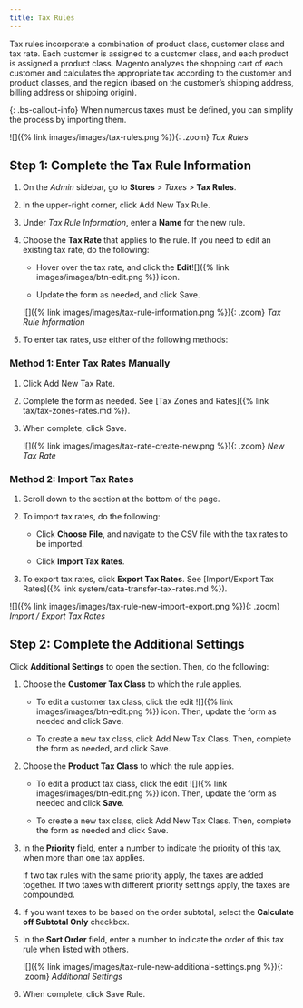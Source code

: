 ```yaml
---
title: Tax Rules
---
```


Tax rules incorporate a combination of product class, customer class and tax rate. Each customer is assigned to a customer class, and each product is assigned a product class. Magento analyzes the shopping cart of each customer and calculates the appropriate tax according to the customer and product classes, and the region (based on the customer’s shipping address, billing address or shipping origin).

{: .bs-callout-info}
When numerous taxes must be defined, you can simplify the process by importing them.

![]({% link images/images/tax-rules.png %}){: .zoom}
_Tax Rules_

## Step 1: Complete the Tax Rule Information

1. On the _Admin_ sidebar, go to **Stores** > _Taxes_ > **Tax Rules**.

1. In the upper-right corner, click <span class="btn">Add New Tax Rule</span>.

1. Under _Tax Rule Information_, enter a **Name** for the new rule.

1. Choose the **Tax Rate** that applies to the rule. If you need to edit an existing tax rate, do the following:

    - Hover over the tax rate, and click the **Edit**![]({% link images/images/btn-edit.png %}) icon.

    - Update the form as needed, and click <span class="btn">Save</span>.

    ![]({% link images/images/tax-rule-information.png %}){: .zoom}
    _Tax Rule Information_

1. To enter tax rates, use either of the following methods:

### Method 1: Enter Tax Rates Manually

1. Click <span class="btn">Add New Tax Rate</span>.

1. Complete the form as needed. See [Tax Zones and Rates]({% link tax/tax-zones-rates.md %}).

1. When complete, click <span class="btn">Save</span>.

    ![]({% link images/images/tax-rate-create-new.png %}){: .zoom}
    _New Tax Rate_

### Method 2: Import Tax Rates

1. Scroll down to the section at the bottom of the page.

1. To import tax rates, do the following:

    - Click **Choose File**, and navigate to the CSV file with the tax rates to be imported.

    - Click **Import Tax Rates**.

1. To export tax rates, click **Export Tax Rates**. See [Import/Export Tax Rates]({% link system/data-transfer-tax-rates.md %}).

![]({% link images/images/tax-rule-new-import-export.png %}){: .zoom}
_Import / Export Tax Rates_

## Step 2: Complete the Additional Settings

Click **Additional Settings** to open the section. Then, do the following:

1. Choose the **Customer Tax Class** to which the rule applies.

    - To edit a customer tax class, click the edit ![]({% link images/images/btn-edit.png %}) icon. Then, update the form as needed and click <span class="btn">Save</span>.

    - To create a new tax class, click <span class="btn">Add New Tax Class</span>. Then, complete the form as needed, and click <span class="btn">Save</span>.

1. Choose the **Product Tax Class** to which the rule applies.

    - To edit a product tax class, click the edit ![]({% link images/images/btn-edit.png %}) icon. Then, update the form as needed and click **Save**.

    - To create a new tax class, click <span class="btn">Add New Tax Class</span>. Then, complete the form as needed and click <span class="btn">Save</span>.

1. In the **Priority** field, enter a number to indicate the priority of this tax, when more than one tax applies.

    If two tax rules with the same priority apply, the taxes are added together. If two taxes with different priority settings apply, the taxes are compounded.

1. If you want taxes to be based on the order subtotal, select the **Calculate off Subtotal Only** checkbox.

1. In the **Sort Order** field, enter a number to indicate the order of this tax rule when listed with others.

    ![]({% link images/images/tax-rule-new-additional-settings.png %}){: .zoom}
    _Additional Settings_

1. When complete, click <span class="btn">Save Rule</span>.
